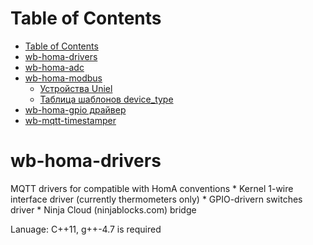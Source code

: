 Table of Contents
=================

  * [Table of Contents](#table-of-contents)
  * [wb-homa-drivers](#wb-homa-drivers)
  * [wb-homa-adc](wb-homa-adc/README.md)
  * [wb-homa-modbus](wb-homa-modbus/README.md)
    * [Устройства Uniel](wb-homa-modbus/README.md#%D0%A3%D1%81%D1%82%D1%80%D0%BE%D0%B9%D1%81%D1%82%D0%B2%D0%B0-uniel)
    * [Таблица шаблонов device_type](wb-homa-modbus/README.md#%D0%A2%D0%B0%D0%B1%D0%BB%D0%B8%D1%86%D0%B0-%D1%88%D0%B0%D0%B1%D0%BB%D0%BE%D0%BD%D0%BE%D0%B2-device_type)
  * [wb-homa-gpio драйвер](wb-homa-gpio/README.md)
  * [wb-mqtt-timestamper](wb-mqtt-timestamper/README.md)



wb-homa-drivers
===============
MQTT drivers for compatible with HomA conventions
    * Kernel 1-wire interface driver (currently thermometers only)
    * GPIO-drivern switches driver
    * Ninja Cloud (ninjablocks.com) bridge


Lanuage: C++11, g++-4.7 is required
